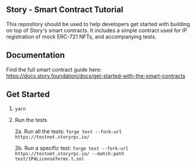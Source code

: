 ## Story - Smart Contract Tutorial

This repository should be used to help developers get started with building on top of Story's smart contracts. It includes a simple contract used for IP registration of mock ERC-721 NFTs, and accompanying tests.

## Documentation

Find the full smart contract guide here: https://docs.story.foundation/docs/get-started-with-the-smart-contracts

## Get Started

1. `yarn`

2. Run the tests

    2a. Run all the tests: `forge test --fork-url https://testnet.storyrpc.io/`

    2b. Run a specific test: `forge test --fork-url https://testnet.storyrpc.io/ --match-path test/IPALicenseTerms.t.sol`

